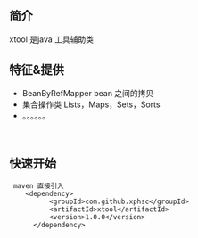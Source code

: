 
## 简介
xtool 是java 工具辅助类

## 特征&提供
- BeanByRefMapper bean 之间的拷贝
- 集合操作类 Lists，Maps，Sets，Sorts
- 。。。。。。

 
## 快速开始
     maven 直接引入
        <dependency>
              <groupId>com.github.xphsc</groupId>
              <artifactId>xtool</artifactId>
              <version>1.0.0</version>
          </dependency>
 
